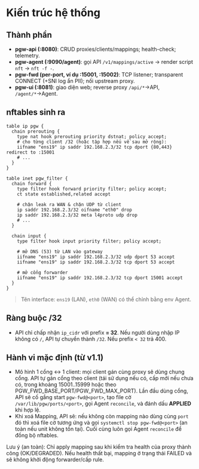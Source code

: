 # Kiến trúc hệ thống

## Thành phần

- **pgw-api (:8080)**: CRUD proxies/clients/mappings; health-check; telemetry.
- **pgw-agent (:9090/agent)**: gọi API `/v1/mappings/active` → render script `nft` → `nft -f -`.
- **pgw-fwd (per-port, ví dụ :15001, :15002)**: TCP listener; transparent CONNECT (+SNI log ẩn PII); nối upstream proxy.
- **pgw-ui (:8081)**: giao diện web; reverse proxy `/api/*`→API, `/agent/*`→Agent.

## nftables sinh ra

```nft
table ip pgw {
  chain prerouting {
    type nat hook prerouting priority dstnat; policy accept;
    # cho từng client /32 (hoặc tập hợp nếu về sau mở rộng):
    iifname "ens19" ip saddr 192.168.2.3/32 tcp dport {80,443} redirect to :15001
    # ...
  }
}

table inet pgw_filter {
  chain forward {
    type filter hook forward priority filter; policy accept;
    ct state established,related accept

    # chặn leak ra WAN & chặn UDP từ client
    ip saddr 192.168.2.3/32 oifname "eth0" drop
    ip saddr 192.168.2.3/32 meta l4proto udp drop
    # ...
  }

  chain input {
    type filter hook input priority filter; policy accept;

    # mở DNS (53) từ LAN vào gateway
    iifname "ens19" ip saddr 192.168.2.3/32 udp dport 53 accept
    iifname "ens19" ip saddr 192.168.2.3/32 tcp dport 53 accept

    # mở cổng forwarder
    iifname "ens19" ip saddr 192.168.2.3/32 tcp dport 15001 accept
  }
}
```

> Tên interface: `ens19` (LAN), `eth0` (WAN) có thể chỉnh bằng env Agent.

## Ràng buộc /32

* API chỉ chấp nhận `ip_cidr` với prefix **= 32**. Nếu người dùng nhập IP không có `/`, API tự chuyển thành `/32`. Nếu prefix `< 32` trả 400.

## Hành vi mặc định (từ v1.1)

- Mô hình 1 cổng ↔ 1 client: mọi client gán cùng proxy sẽ dùng chung cổng. API tự gán cổng theo client (tái sử dụng nếu có, cấp mới nếu chưa có, trong khoảng 15001..15999 hoặc theo PGW_FWD_BASE_PORT/PGW_FWD_MAX_PORT). Lần đầu dùng cổng, API sẽ cố gắng start `pgw-fwd@<port>`, tạo file cờ `/var/lib/pgw/ports/<port>`, gọi Agent `reconcile`, và đánh dấu **APPLIED** khi hợp lệ.
- Khi xoá Mapping, API sẽ: nếu không còn mapping nào dùng cùng `port` đó thì xoá file cờ tương ứng và gọi `systemctl stop pgw-fwd@<port>` (an toàn nếu unit không tồn tại). Cuối cùng luôn gọi Agent `reconcile` để đồng bộ nftables.


Lưu ý (an toàn): Chỉ apply mapping sau khi kiểm tra health của proxy thành công (OK/DEGRADED).
Nếu health thất bại, mapping ở trạng thái FAILED và sẽ không khởi động forwarder/cấp rule.